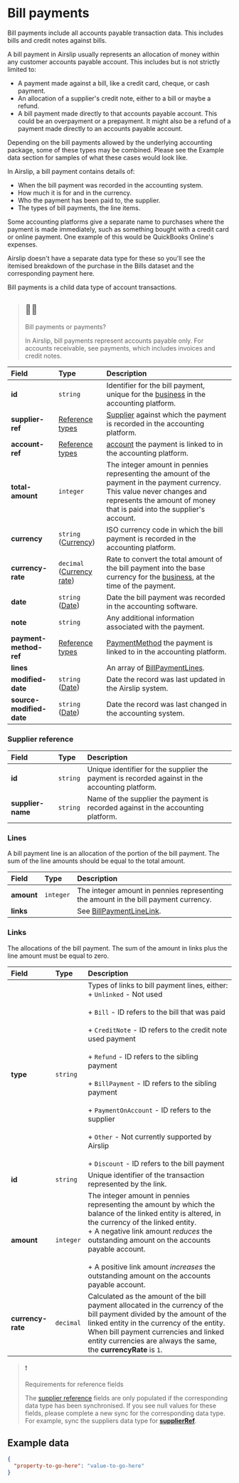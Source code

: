 # Bill payments

<p class="description">Bill payments include all accounts payable transaction data. This includes bills and credit notes against bills.</p>

A bill payment in Airslip usually represents an allocation of money within any customer accounts payable account. This includes but is not strictly limited to:

- A payment made against a bill, like a credit card, cheque, or cash payment.
- An allocation of a supplier's credit note, either to a bill or maybe a refund.
- A bill payment made directly to that accounts payable account. This could be an overpayment or a prepayment. It might also be a refund of a payment made directly to an accounts payable account.

Depending on the bill payments allowed by the underlying accounting package, some of these types may be combined. Please see the Example data section for samples of what these cases would look like.

In Airslip, a bill payment contains details of:

- When the bill payment was recorded in the accounting system.
- How much it is for and in the currency.
- Who the payment has been paid to, the supplier.
- The types of bill payments, the line items.

Some accounting platforms give a separate name to purchases where the payment is made immediately, such as something bought with a credit card or online payment. One example of this would be QuickBooks Online's expenses.

Airslip doesn't have a separate data type for these so you'll see the itemised breakdown of the purchase in the Bills dataset and the corresponding payment here.

Bill payments is a child data type of account transactions.

> ## 👍🏼 
> Bill payments or payments?
>
> In Airslip, bill payments represent accounts payable only. For accounts receivable, see payments, which includes invoices and credit notes.

| Field | Type | Description |
| :- | :- | :- |
| **id** | `string` | Identifier for the bill payment, unique for the [business](/data-model/shared/business) in the accounting platform. |
| **supplier-ref** | [Reference types](/data-model/accounting/reference-types#supplier-ref) | [Supplier](#supplier-reference) against which the payment is recorded in the accounting platform. |
| **account-ref** | [Reference types](/data-model/accounting/reference-types#account-ref) | [account](/data-model/accounting/accounts/) the payment is linked to in the accounting platform. |
| **total-amount** | `integer` | The integer amount in pennies representing the amount of the payment in the payment currency. This value never changes and represents the amount of money that is paid into the supplier's account. |
| **currency** | `string` ([Currency](/data-model/shared/currency/)) | ISO currency code in which the bill payment is recorded in the accounting platform. |
| **currency-rate** | `decimal` ([Currency rate](/data-model/shared/currency-rate/)) | Rate to convert the total amount of the bill payment into the base currency for the [business](/data-model/shared/business), at the time of the payment. |
| **date** | `string` ([Date](/data-model/shared/date/)) | Date the bill payment was recorded in the accounting software. |
| **note** | `string` | Any additional information associated with the payment. |
| **payment-method-ref** | [Reference types](/data-model/accounting/reference-types#payment-method-ref) | [PaymentMethod](/data-model/accounting/payment-methods) the payment is linked to in the accounting platform. |
| **lines** |     | An array of [BillPaymentLines](#lines). |
| **modified-date** | `string` ([Date](/data-model/shared/date/)) | Date the record was last updated in the Airslip system. |
| **source-modified-date** | `string` ([Date](/data-model/shared/date/)) | Date the record was last changed in the accounting system. |

### Supplier reference

| Field | Type | Description |
| :- | :- | :- |
| **id** | `string` | Unique identifier for the supplier the payment is recorded against in the accounting platform. |
| **supplier-name** | `string` | Name of the supplier the payment is recorded against in the accounting platform. |

### Lines

A bill payment line is an allocation of the portion of the bill payment. The sum of the line amounts should be equal to the total amount.

| Field | Type | Description |
| :- | :- | :- |
| **amount** | `integer` | The integer amount in pennies representing the amount in the bill payment currency. |
| **links** |     | See [BillPaymentLineLink](#links). |


### Links

The allocations of the bill payment. The sum of the amount in links plus the line amount must be equal to zero.

| Field | Type | Description |
| :- | :- | :- |
| **type** | `string` | Types of links to bill payment lines, either:  <br>\+ `Unlinked` \- Not used  <br>  <br>\+ `Bill` \- ID refers to the bill that was paid  <br>  <br>\+ `CreditNote` \- ID refers to the credit note used payment  <br>  <br>\+ `Refund` \- ID refers to the sibling payment  <br>  <br>\+ `BillPayment` \- ID refers to the sibling payment  <br>  <br>\+ `PaymentOnAccount` \- ID refers to the supplier  <br>  <br>\+ `Other` \- Not currently supported by Airslip  <br>  <br>\+ `Discount` \- ID refers to the bill payment |
| **id** | `string` | Unique identifier of the transaction represented by the link. |
| **amount** | `integer` | The integer amount in pennies representing the amount by which the balance of the linked entity is altered, in the currency of the linked entity.  <br>\+ A negative link amount _reduces_ the outstanding amount on the accounts payable account.  <br>  <br>\+ A positive link amount _increases_ the outstanding amount on the accounts payable account. |
| **currency-rate** | `decimal` | Calculated as the amount of the bill payment allocated in the currency of the bill payment divided by the amount of the linked entity in the currency of the entity. When bill payment currencies and linked entity currencies are always the same, the **currencyRate** is `1`. |


> ❗
> 
> Requirements for reference fields
> 
> The [supplier reference](#supplier-reference) fields are only populated if the corresponding data type has been synchronised. If you see null values for these fields, please complete a new sync for the corresponding data type. For example, sync the suppliers data type for [**supplierRef**](#supplier-reference).

## Example data

```json
{
  "property-to-go-here": "value-to-go-here"
}
```